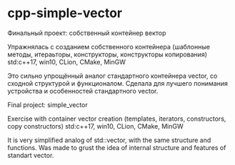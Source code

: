 # cpp-simple-vector

Финальный проект: собственный контейнер вектор

Упражнялась с созданием собственного контейнера (шаблонные методы, итераьторы, конструкторы, конструкторы копирования) std:c++17, win10, CLion, CMake, MinGW

Это сильно упрощённый аналог стандартного контейнера vector, со сходной структурой и функционалом. Сделала для лучшего понимания устройства и особенностей стандартного vector.



Final project: simple_vector

Exercise with container vector creation (templates, iterators, constructors, copy constructors) std:c++17, win10, CLion, CMake, MinGW

It is very simplified analog of std::vector, with the same structure and functions. Was made to grust the idea of internal structure and features of standart vector.
